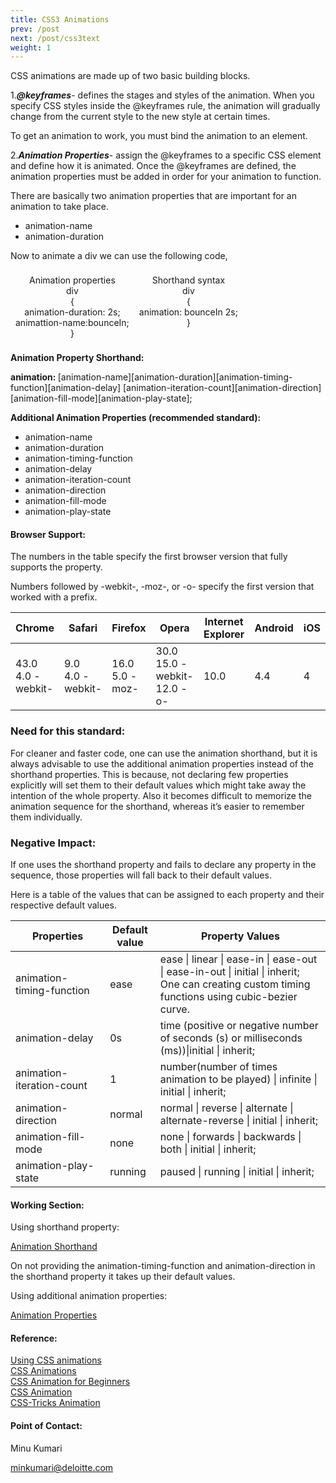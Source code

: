 ```yaml
---
title: CSS3 Animations
prev: /post
next: /post/css3text
weight: 1
---
```



<p>CSS animations are made up of two basic building blocks.</p>

<p> 1.<strong><i>@keyframes</i></strong>- defines the stages and styles of the animation. When you specify CSS styles inside the @keyframes rule, the animation will gradually change from the current style to the new style at certain times.
</p><p>To get an animation to work, you must bind the animation to an element.</p>

<p>2.<strong><i>Animation Properties</i></strong>- assign the @keyframes to a specific CSS element and define how it is animated.
Once the @keyframes are defined, the animation properties must be added in order for your animation to function.<p>

<p>There are basically two animation properties that are important for an animation to take place.</p>
    <ul>
        <li>animation-name</li>
        <li>animation-duration</li>
    </ul>
<p>Now to animate a div we can use the following code,</p>

<div style="display: flex;">
<div style="text-align:center;padding: 5px;margin:3px;">
<figcaption>Animation properties</figcaption>
<div class="prop">
  div<br/>
    {<br/>
    animation-duration: 2s;<br/>
    animattion-name:bounceIn;<br/>
  }
</div>

</div>
<div style="text-align:center;padding: 5px;margin:3px;">
<figcaption>Shorthand syntax</figcaption>
  <div class="prop">
  div<br/> {<br/>
    animation: bounceIn 2s;<br/>
  }
  </div>    

</div>
</div>

<p><strong>Animation Property Shorthand:</strong></p>
<p><strong>animation: </strong>[animation-name][animation-duration][animation-timing-function][animation-delay] [animation-iteration-count][animation-direction][animation-fill-mode][animation-play-state];</p>

<p><strong>Additional Animation Properties (recommended standard):</strong></p>
<ul>
  <li>animation-name</li>
  <li>animation-duration</li>
  <li>animation-timing-function</li>
  <li>animation-delay</li>
  <li>animation-iteration-count</li>
  <li>animation-direction</li>
  <li>animation-fill-mode</li>
  <li>animation-play-state</li>
</ul>

<h4>Browser Support:</h4>
<p>The numbers in the table specify the first browser version that fully supports the property.</p>
<p>Numbers followed by -webkit-, -moz-, or -o- specify the first version that worked with a prefix.</p>
<table>
  <thead>
    <tr>
      <th>Chrome</th>
      <th>Safari</th>
      <th>Firefox</th>
      <th>Opera</th>
      <th>Internet Explorer</th>
      <th>Android</th>
      <th>iOS</th>
    </tr>
  </thead>
<tbody>
  <tr>
    <td>43.0<br/>4.0 -webkit-</td>
    <td>9.0<br/>4.0 -webkit-</td>
    <td>16.0<br/>5.0 -moz-</td>
    <td>30.0<br/>15.0 -webkit-<br/>12.0 -o-</td>
    <td>10.0</td>
    <td>4.4</td>
    <td>4</td>
  </tr>
</tbody>
</table>

<h3>Need for this standard:</h3>

<p>For cleaner and faster code, one can use the animation shorthand, but it is always advisable to use the additional animation properties instead of the shorthand properties. This is because, not declaring few properties explicitly will set them to their default values which might take away the intention of the whole property. Also it becomes difficult to memorize the animation sequence for the shorthand, whereas it’s easier to remember them individually.</p>

<h3>Negative Impact:</h3>
<p>If one uses the shorthand property and fails to declare any property in the sequence, those properties will fall back to their default values.</p>
<p>Here is a table of the values that can be assigned to each property and their respective default values.</p>
<table>
  <thead>
    <tr>
      <th>Properties</th>
      <th>Default value</th>
      <th>Property Values</th>
    </tr>
  </thead>
<tbody>
  <tr>
    <td style="width:30%;">animation-timing-function</td>
    <td>ease</td>
    <td>ease | linear | ease-in | ease-out | ease-in-out | initial | inherit;
     One can creating custom timing functions using cubic-bezier curve.</td>
  </tr>
  <tr>
    <td>animation-delay</td>
    <td>0s</td>
    <td>time (positive or negative number of seconds (s) or milliseconds (ms))|initial | inherit;</td>
  </tr>
  <tr>
    <td>animation-iteration-count</td>
    <td>1</td>
    <td>number(number of times animation to be played) | infinite | initial | inherit;</td>
  </tr>
  <tr>
    <td>animation-direction</td>
    <td>normal</td>
    <td>normal | reverse | alternate | alternate-reverse | initial | inherit;</td>
  </tr>
  <tr>
    <td>animation-fill-mode</td>
    <td>none</td>
    <td>none | forwards | backwards | both | initial | inherit;</td>
  </tr>
    <tr>
    <td>animation-play-state</td>
    <td>running</td>
    <td>paused | running | initial | inherit;</td>
  </tr>
</tbody>
</table>

<h4>Working Section:</h4>
<p>Using shorthand property:</p>

<a href="https://jsbin.com/mopaze/2">Animation Shorthand</a>
<p>On not providing the animation-timing-function and animation-direction in the shorthand property it takes up their default values.</p>

<p>Using additional animation properties:</p>
<a href= "https://jsbin.com/ceqitov/4">Animation Properties</a>

<h4>Reference:</h4>
<a href="https://developer.mozilla.org/en-US/docs/Web/CSS/CSS_Animations/Using_CSS_animations#Defining_the_animation_sequence_using_keyframes">Using CSS animations</a><br/>
<a href="https://www.w3.org/TR/css3-animations/#the-animation-shorthand-property-">CSS Animations</a><br/>
<a href="https://robots.thoughtbot.com/css-animation-for-beginners">CSS Animation for Beginners</a><br/>
<a href="http://caniuse.com/#feat=css-animation">CSS Animation</a><br/>
<a href="https://css-tricks.com/almanac/properties/a/animation/">CSS-Tricks Animation</a>

<h4>Point of Contact:</h4>

<p>Minu Kumari</p>
<a href="mailto:minkumari@deloitte.com">minkumari@deloitte.com</a>
